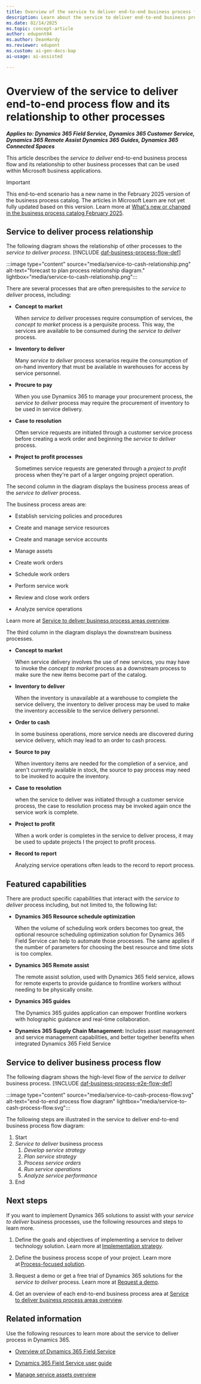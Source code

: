 ```yaml
---
title: Overview of the service to deliver end-to-end business process flow
description: Learn about the service to deliver end-to-end business process with a flow diagram and describes the relationship with other processes in Dynamics 365 solutions.
ms.date: 02/14/2025
ms.topic: concept-article
author: edupont04
ms.author: DeanHardy
ms.reviewer: edupont
ms.custom: ai-gen-docs-bap
ai-usage: ai-assisted

---
```


# Overview of the service to deliver end-to-end process flow and its relationship to other processes

***Applies to: Dynamics 365 Field Service, Dynamics 365 Customer Service, Dynamics 365 Remote Assist Dynamics 365 Guides, Dynamics 365 Connected Spaces***

This article describes the *service to deliver* end-to-end business process flow and its relationship to other business processes that can be used within Microsoft business applications.

> [!IMPORTANT]
> This end-to-end scenario has a new name in the February 2025 version of the business process catalog. The articles in Microsoft Learn are not yet fully updated based on this version. Learn more at [What's new or changed in the business process catalog February 2025](about-whats-new-2025-february.md).

## Service to deliver process relationship

The following diagram shows the relationship of other processes to the *service to deliver process*. [!INCLUDE [daf-business-process-flow-def](~/../shared-content/shared/guidance-includes/daf-business-process-flow-def.md)]

:::image type="content" source="media/service-to-cash-relationship.png" alt-text="forecast to plan process relationship diagram." lightbox="media/service-to-cash-relationship.png":::

There are several processes that are often prerequisites to the *service to deliver* process, including:

- **Concept to market**  

  When *service to deliver* processes require consumption of services, the *concept to market* process is a perquisite process. This way, the services are available to be consumed during the *service to deliver* process.

- **Inventory to deliver**  

  Many *service to deliver* process scenarios require the consumption of on-hand inventory that must be available in warehouses for access by service personnel.

- **Procure to pay**  

  When you use Dynamics 365 to manage your procurement process, the *service to deliver* process may require the procurement of inventory to be used in service delivery.  

- **Case to resolution**  

  Often service requests are initiated through a customer service process before creating a work order and beginning the *service to deliver* process.

- **Project to profit processes**  

  Sometimes service requests are generated through a *project to profit* process when they're part of a larger ongoing project operation.

The second column in the diagram displays the business process areas of the *service to deliver* process.

The business process areas are:

- Establish servicing policies and procedures

- Create and manage service resources

- Create and manage service accounts

- Manage assets

- Create work orders

- Schedule work orders

- Perform service work

- Review and close work orders

- Analyze service operations

Learn more at [Service to deliver business process areas overview](service-to-cash-areas-overview.md).  

The third column in the diagram displays the downstream business processes.

- **Concept to market**  

  When service delivery involves the use of new services, you may have to invoke the *concept to market* process as a downstream process to make sure the new items become part of the catalog.

- **Inventory to deliver**  

  When the inventory is unavailable at a warehouse to complete the service delivery, the inventory to deliver process may be used to make the inventory accessible to the service delivery personnel.

- **Order to cash**  

  In some business operations, more service needs are discovered during service delivery, which may lead to an order to cash process.

- **Source to pay**  

  When inventory items are needed for the completion of a service, and aren't currently available in stock, the source to pay process may need to be invoked to acquire the inventory.

- **Case to resolution**  

  when the service to deliver was initiated through a customer service process, the case to resolution process may be invoked again once the service work is complete.

- **Project to profit**  

  When a work order is completes in the service to deliver process, it may be used to update projects I the project to profit process.

- **Record to report**  

  Analyzing service operations often leads to the record to report process.

## Featured capabilities

There are product specific capabilities that interact with the *service to deliver* process including, but not limited to, the following list:

- **Dynamics 365 Resource schedule optimization**  

  When the volume of scheduling work orders becomes too great, the optional resource scheduling optimization solution for Dynamics 365 Field Service can help to automate those processes. The same applies if  the number of parameters for choosing the best resource and time slots is too complex.

- **Dynamics 365 Remote assist**  

  The remote assist solution, used with Dynamics 365 field service, allows for remote experts to provide guidance to frontline workers without needing to be physically onsite.

- **Dynamics 365 guides**  

  The Dynamics 365 guides application can empower frontline workers with holographic guidance and real-time collaboration.

- **Dynamics 365 Supply Chain Management:** Includes asset management and service management capabilities, and better together benefits when integrated Dynamics 365 Field Service

## Service to deliver business process flow

The following diagram shows the high-level flow of the *service to deliver* business process. [!INCLUDE [daf-business-process-e2e-flow-def](~/../shared-content/shared/guidance-includes/daf-business-process-e2e-flow-def.md)]

:::image type="content" source="media/service-to-cash-process-flow.svg" alt-text="end-to-end process flow diagram" lightbox="media/service-to-cash-process-flow.svg":::

The following steps are illustrated in the service to deliver end-to-end business process flow diagram:

1. Start
2. *Service to deliver* business process
   1. *Develop service strategy*
   2. *Plan service strategy*
   3. *Process service orders*
   4. *Run service operations*
   5. *Analyze service performance*
3. End

## Next steps

If you want to implement Dynamics 365 solutions to assist with your *service to deliver* business processes, use the following resources and steps to learn more.

1. Define the goals and objectives of implementing a service to deliver technology solution. Learn more at [Implementation strategy](../implementation-guide/implementation-strategy.md).  

2. Define the business process scope of your project. Learn more at [Process-focused solution](../implementation-guide/process-focused-solution.md).  
3. Request a demo or get a free trial of Dynamics 365 solutions for the *service to deliver* process. Learn more at [Request a demo](https://www.microsoft.com/dynamics-365/free-trial).  

4. Get an overview of each end-to-end business process area at [Service to deliver business process areas overview](service-to-cash-areas-overview.md).  

## Related information

Use the following resources to learn more about the service to deliver process in Dynamics 365.

- [Overview of Dynamics 365 Field Service](/dynamics365/field-service/overview)

- [Dynamics 365 Field Service user guide](/dynamics365/field-service/user-guide)

- [Manage service assets overview](service-to-cash-manage-service-assets.md)

<!--## Tags
*Stakeholders:* Functional consultant, Business analyst, Accounts payable lead, Accounts receivable lead, Finance lead, Sales lead, Purchasing lead, Production lead, Supply chain lead

*Products:* Dynamics 365 Customer Service, Dynamics 365 Field Service, Dynamics 365 Finance, Dynamics 365 Guides, Dynamics 365 Project Operations, Dynamics 365 Remote Assist

